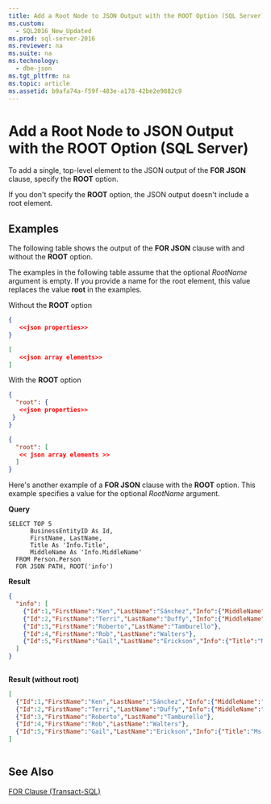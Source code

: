 ```yaml
---
title: Add a Root Node to JSON Output with the ROOT Option (SQL Server)
ms.custom: 
  - SQL2016_New_Updated
ms.prod: sql-server-2016
ms.reviewer: na
ms.suite: na
ms.technology: 
  - dbe-json
ms.tgt_pltfrm: na
ms.topic: article
ms.assetid: b9afa74a-f59f-483e-a178-42be2e9882c9
---
```

# Add a Root Node to JSON Output with the ROOT Option (SQL Server)
  To add a single, top-level element to the JSON output of the **FOR JSON** clause, specify the **ROOT** option.  
  
 If you don't specify the **ROOT** option, the JSON output doesn't include a root element.  
  
## Examples  
 The following table shows the output of the **FOR JSON** clause with and without the **ROOT** option.  
  
 The examples in the following table assume that the optional *RootName* argument is empty. If you provide a name for the root element, this value replaces the value **root** in the examples.  
  
 Without the **ROOT** option  
  
```json  
{  
   <<json properties>>  
}  
```  
  
```json  
[  
   <<json array elements>>  
]  
```  
  
 With the **ROOT** option  
  
```json  
{   
  "root": {  
   <<json properties>>  
 }  
}  
```  
  
```json  
{   
  "root": [  
   << json array elements >>  
  ]  
}  
```  
  
 Here's another example of a **FOR JSON** clause with the **ROOT** option. This example specifies a value for the optional *RootName* argument.  
  
 **Query**  
  
```tsql  
SELECT TOP 5   
      BusinessEntityID As Id,  
      FirstName, LastName,  
      Title As 'Info.Title',  
      MiddleName As 'Info.MiddleName'  
  FROM Person.Person  
  FOR JSON PATH, ROOT('info')  
```  
  
 **Result**  
  
```json  
{  
  "info": [  
    {"Id":1,"FirstName":"Ken","LastName":"Sánchez","Info":{"MiddleName":"J"}},  
    {"Id":2,"FirstName":"Terri","LastName":"Duffy","Info":{"MiddleName":"Lee"}},  
    {"Id":3,"FirstName":"Roberto","LastName":"Tamburello"},  
    {"Id":4,"FirstName":"Rob","LastName":"Walters"},  
    {"Id":5,"FirstName":"Gail","LastName":"Erickson","Info":{"Title":"Ms.","MiddleName":"A"}}  
  ]  
}  
  
```  
  
 **Result (without root)**  
  
```json  
[  
  {"Id":1,"FirstName":"Ken","LastName":"Sánchez","Info":{"MiddleName":"J"}},  
  {"Id":2,"FirstName":"Terri","LastName":"Duffy","Info":{"MiddleName":"Lee"}},  
  {"Id":3,"FirstName":"Roberto","LastName":"Tamburello"},  
  {"Id":4,"FirstName":"Rob","LastName":"Walters"},  
  {"Id":5,"FirstName":"Gail","LastName":"Erickson","Info":{"Title":"Ms.","MiddleName":"A"}}  
]  
  
```  
  
## See Also  
 [FOR Clause &#40;Transact-SQL&#41;](../Topic/FOR%20Clause%20\(Transact-SQL\).md)  
  
  